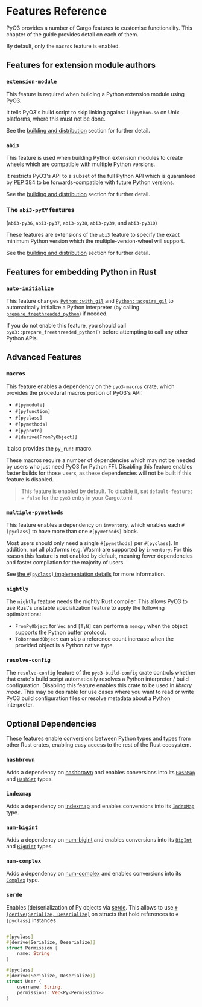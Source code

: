 # Features Reference

PyO3 provides a number of Cargo features to customise functionality. This chapter of the guide provides detail on each of them.

By default, only the `macros` feature is enabled.

## Features for extension module authors

### `extension-module`

This feature is required when building a Python extension module using PyO3.

It tells PyO3's build script to skip linking against `libpython.so` on Unix platforms, where this must not be done.

See the [building and distribution](building_and_distribution.md#linking) section for further detail.

### `abi3`

This feature is used when building Python extension modules to create wheels which are compatible with multiple Python versions.

It restricts PyO3's API to a subset of the full Python API which is guaranteed by [PEP 384](https://www.python.org/dev/peps/pep-0384/) to be forwards-compatible with future Python versions.

See the [building and distribution](building_and_distribution.md#py_limited_apiabi3) section for further detail.

### The `abi3-pyXY` features

(`abi3-py36`, `abi3-py37`, `abi3-py38`, `abi3-py39`, and `abi3-py310`)

These features are extensions of the `abi3` feature to specify the exact minimum Python version which the multiple-version-wheel will support.

See the [building and distribution](building_and_distribution.md#minimum-python-version-for-abi3) section for further detail.

## Features for embedding Python in Rust

### `auto-initialize`

This feature changes [`Python::with_gil`]({{#PYO3_DOCS_URL}}/pyo3/struct.Python.html#method.with_gil) and [`Python::acquire_gil`]({{#PYO3_DOCS_URL}}/pyo3/struct.Python.html#method.acquire_gil) to automatically initialize a Python interpreter (by calling [`prepare_freethreaded_python`]({{#PYO3_DOCS_URL}}/pyo3/fn.prepare_freethreaded_python.html)) if needed.

If you do not enable this feature, you should call `pyo3::prepare_freethreaded_python()` before attempting to call any other Python APIs.

## Advanced Features

### `macros`

This feature enables a dependency on the `pyo3-macros` crate, which provides the procedural macros portion of PyO3's API:

- `#[pymodule]`
- `#[pyfunction]`
- `#[pyclass]`
- `#[pymethods]`
- `#[pyproto]`
- `#[derive(FromPyObject)]`

It also provides the `py_run!` macro.

These macros require a number of dependencies which may not be needed by users who just need PyO3 for Python FFI. Disabling this feature enables faster builds for those users, as these dependencies will not be built if this feature is disabled.

> This feature is enabled by default. To disable it, set `default-features = false` for the `pyo3` entry in your Cargo.toml.

### `multiple-pymethods`

This feature enables a dependency on `inventory`, which enables each `#[pyclass]` to have more than one `#[pymethods]` block.

Most users should only need a single `#[pymethods]` per `#[pyclass]`. In addition, not all platforms (e.g. Wasm) are supported by `inventory`. For this reason this feature is not enabled by default, meaning fewer dependencies and faster compilation for the majority of users.

See [the `#[pyclass]` implementation details](class.md#implementation-details) for more information.

### `nightly`

The `nightly` feature needs the nightly Rust compiler. This allows PyO3 to use Rust's unstable specialization feature to apply the following optimizations:
- `FromPyObject` for `Vec` and `[T;N]` can perform a `memcpy` when the object supports the Python buffer protocol.
- `ToBorrowedObject` can skip a reference count increase when the provided object is a Python native type.

### `resolve-config`

The `resolve-config` feature of the `pyo3-build-config` crate controls whether that crate's
build script automatically resolves a Python interpreter / build configuration. Disabling
this feature enables this crate to be used in *library mode*. This may be desirable for
use cases where you want to read or write PyO3 build configuration files or resolve
metadata about a Python interpreter.

## Optional Dependencies

These features enable conversions between Python types and types from other Rust crates, enabling easy access to the rest of the Rust ecosystem.

### `hashbrown`

Adds a dependency on [hashbrown](https://docs.rs/hashbrown) and enables conversions into its [`HashMap`](https://docs.rs/hashbrown/latest/hashbrown/struct.HashMap.html) and [`HashSet`](https://docs.rs/hashbrown/latest/hashbrown/struct.HashSet.html) types.

### `indexmap`

Adds a dependency on [indexmap](https://docs.rs/indexmap) and enables conversions into its [`IndexMap`](https://docs.rs/indexmap/latest/indexmap/map/struct.IndexMap.html) type.

### `num-bigint`

Adds a dependency on [num-bigint](https://docs.rs/num-bigint) and enables conversions into its [`BigInt`](https://docs.rs/num-bigint/latest/num_bigint/struct.BigInt.html) and [`BigUint`](https://docs.rs/num-bigint/latest/num_bigint/struct.BigUInt.html) types.

### `num-complex`

Adds a dependency on [num-complex](https://docs.rs/num-complex) and enables conversions into its [`Complex`](https://docs.rs/num-complex/latest/num_complex/struct.Complex.html) type.

### `serde`

Enables (de)serialization of Py<T> objects via [serde](https://serde.rs/).
This allows to use [`#[derive(Serialize, Deserialize)`](https://serde.rs/derive.html) on structs that hold references to `#[pyclass]` instances

```rust

#[pyclass]
#[derive(Serialize, Deserialize)]
struct Permission {
    name: String
}

#[pyclass]
#[derive(Serialize, Deserialize)]
struct User {
    username: String,
    permissions: Vec<Py<Permission>>
}
```
